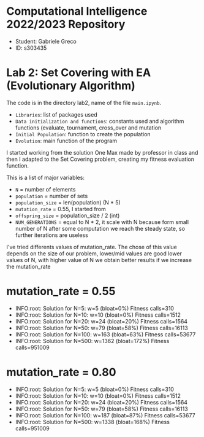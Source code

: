 # Computational Intelligence 2022/2023 Repository
- Student: Gabriele Greco
- ID: s303435

# Lab 2: Set Covering with EA (Evolutionary Algorithm)

The code is in the directory lab2, name of the file `main.ipynb`.
- `Libraries`: list of packages used
- `Data initialization and functions`: constants used and algorithm functions (evaluate, tournament, cross_over and mutation
- `Initial Population`: function to create the population
- `Evolution`: main function of the program

I started working from the solution One Max made by professor in class and then I adapted to the Set Covering problem, creating my fitness evaluation function.

This is a list of major variables:
- `N` = number of elements
- `population` = number of sets 
- `population_size` = len(population) (N * 5)
- `mutation_rate` = 0.55, I started from
- `offspring_size` = population_size / 2 (int)
- `NUM_GENERATIONS` = equal to N * 2, it scale with N because form small number of N after some computation we reach the steady state, so further iterations are useless

I've tried differents values of mutation_rate. The chose of this value depends on the size of our problem, lower/mid values are good lower values of N, with higher value of N we obtain better results if we increase the mutation_rate

# mutation_rate = 0.55
- INFO:root: Solution for N=5: w=5 (bloat=0%) Fitness calls=310
- INFO:root: Solution for N=10: w=10 (bloat=0%) Fitness calls=1512
- INFO:root: Solution for N=20: w=24 (bloat=20%) Fitness calls=1564
- INFO:root: Solution for N=50: w=79 (bloat=58%) Fitness calls=16113
- INFO:root: Solution for N=100: w=163 (bloat=63%) Fitness calls=53677
- INFO:root: Solution for N=500: w=1362 (bloat=172%) Fitness calls=951009

# mutation_rate = 0.80
- INFO:root: Solution for N=5: w=5 (bloat=0%) Fitness calls=310
- INFO:root: Solution for N=10: w=10 (bloat=0%) Fitness calls=1512
- INFO:root: Solution for N=20: w=24 (bloat=20%) Fitness calls=1564
- INFO:root: Solution for N=50: w=79 (bloat=58%) Fitness calls=16113
- INFO:root: Solution for N=100: w=187 (bloat=87%) Fitness calls=53677
- INFO:root: Solution for N=500: w=1338 (bloat=168%) Fitness calls=951009
